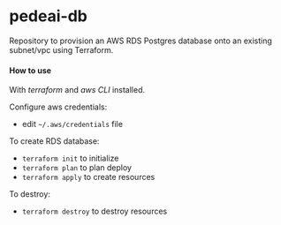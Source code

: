 # pedeai-db

Repository to provision an AWS RDS Postgres database onto an existing subnet/vpc using Terraform.

#### How to use

With *terraform* and *aws CLI* installed.

Configure aws credentials:

- edit `~/.aws/credentials` file

To create RDS database:

- `terraform init` to initialize
- `terraform plan` to plan deploy
- `terraform apply` to create resources

To destroy:

- `terraform destroy` to destroy resources